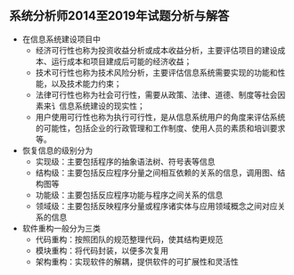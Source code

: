 ## 系统分析师2014至2019年试题分析与解答
- 在信息系统建设项目中
	- 经济可行性也称为投资收益分析或成本收益分析，主要评估项目的建设成本、运行成本和项目建成后可能的经济收益；
	- 技术可行性也称为技术风险分析，主要评估信息系统需要实现的功能和性能，以及技术能力约束；
	- 法律可行性也称为社会可行性，需要从政策、法律、道德、制度等社会因素来讠信息系统建设的现实性；
	- 用户使用可行性也称为执行可行性，是从信息系统用户的角度来评估系统的可能性，包括企业的行政管理和工作制度、使用人员的素质和培训要求等。
- 恢复信息的级别分为
	- 实现级：主要包括程序的抽象语法树、符号表等信息
	- 结构级：主要包括反应程序分量之间相互依赖的关系的信息，调用图、结构图等
	- 功能级：主要包括反应程序功能与程序之间关系的信息
	- 领域级：主要包括反映程序分量或程序诸实体与应用领域概念之间对应关系的信息
- 软件重构一般分为三类
	- 代码重构：按照团队的规范整理代码，使其结构更规范
	- 模块重构：将代码封装，以便多次复用
	- 架构重构：实现软件的解耦，提供软件的可扩展性和灵活性